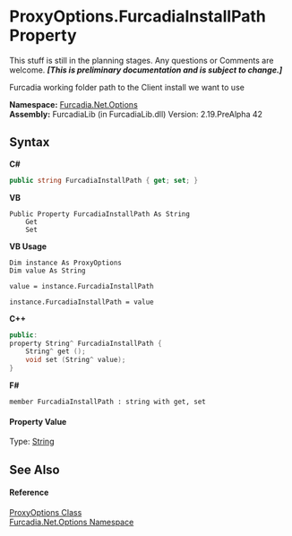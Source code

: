 # ProxyOptions.FurcadiaInstallPath Property 
This stuff is still in the planning stages. Any questions or Comments are welcome. _**\[This is preliminary documentation and is subject to change.\]**_

Furcadia working folder path to the Client install we want to use

**Namespace:**&nbsp;<a href="N_Furcadia_Net_Options">Furcadia.Net.Options</a><br />**Assembly:**&nbsp;FurcadiaLib (in FurcadiaLib.dll) Version: 2.19.PreAlpha 42

## Syntax

**C#**<br />
``` C#
public string FurcadiaInstallPath { get; set; }
```

**VB**<br />
``` VB
Public Property FurcadiaInstallPath As String
	Get
	Set
```

**VB Usage**<br />
``` VB Usage
Dim instance As ProxyOptions
Dim value As String

value = instance.FurcadiaInstallPath

instance.FurcadiaInstallPath = value
```

**C++**<br />
``` C++
public:
property String^ FurcadiaInstallPath {
	String^ get ();
	void set (String^ value);
}
```

**F#**<br />
``` F#
member FurcadiaInstallPath : string with get, set

```


#### Property Value
Type: <a href="http://msdn2.microsoft.com/en-us/library/s1wwdcbf" target="_blank">String</a>

## See Also


#### Reference
<a href="T_Furcadia_Net_Options_ProxyOptions">ProxyOptions Class</a><br /><a href="N_Furcadia_Net_Options">Furcadia.Net.Options Namespace</a><br />